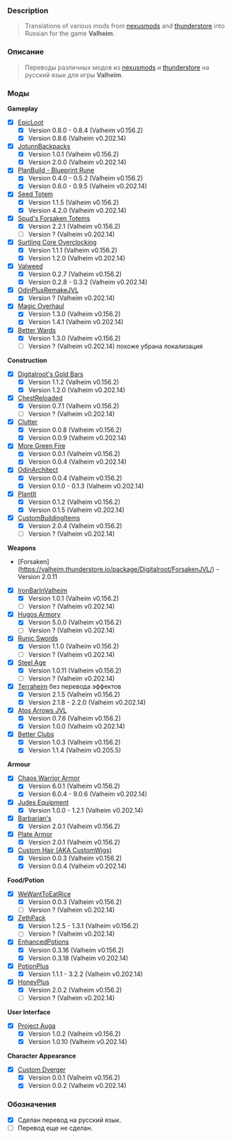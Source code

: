 ### Description

> Translations of various mods from [nexusmods](https://www.nexusmods.com/valheim/) and  [thunderstore](https://valheim.thunderstore.io/) into Russian for the game **Valheim**. 

### Описание
> Переводы различных модов из [nexusmods](https://www.nexusmods.com/valheim/) и [thunderstore](https://valheim.thunderstore.io/) на русский язык для игры **Valheim**.

### Моды

**Gameplay**
 - [X] [EpicLoot](https://valheim.thunderstore.io/package/RandyKnapp/EpicLoot/)
    - [X] Version 0.8.0 - 0.8.4 (Valheim v0.156.2)
    - [X] Version 0.8.6 (Valheim v0.202.14)
 - [X] [JotunnBackpacks](https://valheim.thunderstore.io/package/EmrikNorth_and_Aedenthorn/JotunnBackpacks/)
    - [X] Version 1.0.1 (Valheim v0.156.2)
    - [X] Version 2.0.0 (Valheim v0.202.14)
 - [X] [PlanBuild - Blueprint Rune](https://valheim.thunderstore.io/package/MathiasDecrock/PlanBuild/)
    - [X] Version 0.4.0 - 0.5.2 (Valheim v0.156.2)
    - [X] Version 0.6.0 - 0.9.5 (Valheim v0.202.14)
 - [X] [Seed Totem](https://valheim.thunderstore.io/package/MathiasDecrock/SeedTotem/)
    - [X] Version 1.1.5 (Valheim v0.156.2)
    - [X] Version 4.2.0 (Valheim v0.202.14)
 - [X] [Spud's Forsaken Totems](https://valheim.thunderstore.io/package/SpudTatterson/SpudsForsakenTotems/)
    - [X] Version 2.2.1 (Valheim v0.156.2)
    - [ ] Version ? (Valheim v0.202.14)
 - [X] [Surtling Core Overclocking](https://valheim.thunderstore.io/package/MathiasDecrock/SurtlingCoreOverclocking/)
    - [X] Version 1.1.1 (Valheim v0.156.2)
    - [X] Version 1.2.0 (Valheim v0.202.14)
 - [X] [Valweed](https://valheim.thunderstore.io/package/dannypacquiao/Valweed/)
    - [X] Version 0.2.7 (Valheim v0.156.2)
    - [X] Version 0.2.8 - 0.3.2 (Valheim v0.202.14)
 - [X] [OdinPlusRemakeJVL](https://github.com/Digitalroot-Valheim/OdinPlusRemakeJVL)
    - [X] Version ? (Valheim v0.202.14)
 - [X] [Magic Overhaul](https://valheim.thunderstore.io/package/KGvalheim/MagicOverhaul/)
    - [X] Version 1.3.0 (Valheim v0.156.2)
    - [X] Version 1.4.1 (Valheim v0.202.14)
 - [X] [Better Wards](https://valheim.thunderstore.io/package/Azumatt/BetterWards/)
    - [X] Version 1.3.0 (Valheim v0.156.2)
    - [ ] Version ? (Valheim v0.202.14) похоже убрана локализация
 
**Construction**
 - [X] [Digitalroot's Gold Bars](https://www.nexusmods.com/valheim/mods/1448)
    - [X] Version 1.1.2 (Valheim v0.156.2)
    - [X] Version 1.2.0 (Valheim v0.202.14)
 - [X] [ChestReloaded](https://www.nexusmods.com/valheim/mods/653)
    - [X] Version 0.7.1 (Valheim v0.156.2)
    - [ ] Version ? (Valheim v0.202.14)
 - [X] [Clutter](https://valheim.thunderstore.io/package/OdinPlus/Clutter/)
    - [X] Version 0.0.8 (Valheim v0.156.2)
    - [X] Version 0.0.9 (Valheim v0.202.14)
 - [X] [More Green Fire](https://valheim.thunderstore.io/package/OdinPlus/MoreGreenFire/)
    - [X] Version 0.0.1 (Valheim v0.156.2)
    - [X] Version 0.0.4 (Valheim v0.202.14)
 - [X] [OdinArchitect](https://valheim.thunderstore.io/package/OdinPlus/OdinArchitect/)
    - [X] Version 0.0.4 (Valheim v0.156.2)
    - [X] Version 0.1.0 - 0.1.3 (Valheim v0.202.14)
 - [X] [PlantIt](https://valheim.thunderstore.io/package/OdinPlus/PlantIt/)
    - [X] Version 0.1.2 (Valheim v0.156.2)
    - [X] Version 0.1.5 (Valheim v0.202.14)
 - [X] [CustomBuildingItems](https://valheim.thunderstore.io/package/Smallo/CustomBuildingItems/)
    - [X] Version 2.0.4 (Valheim v0.156.2)
    - [ ] Version ? (Valheim v0.202.14)

**Weapons**
 - [Forsaken] (https://valheim.thunderstore.io/package/Digitalroot/ForsakenJVL/) - Version 2.0.11
 - [X] [IronBarInValheim](https://www.nexusmods.com/valheim/mods/1196)
    - [X] Version 1.0.1 (Valheim v0.156.2)
    - [ ] Version ? (Valheim v0.202.14)
 - [X] [Hugos Armory](https://valheim.thunderstore.io/package/HugotheDwarf/Hugos_Armory/)
    - [X] Version 5.0.0 (Valheim v0.156.2)
    - [ ] Version ? (Valheim v0.202.14)
 - [X] [Runic Swords](https://valheim.thunderstore.io/package/OdinPlus/RunicSwords/)
    - [X] Version 1.1.0 (Valheim v0.156.2)
    - [ ] Version ? (Valheim v0.202.14)
 - [X] [Steel Age](https://www.nexusmods.com/valheim/mods/1143)
    - [X] Version 1.0.11 (Valheim v0.156.2)
    - [ ] Version ? (Valheim v0.202.14)
 - [X] [Terraheim](https://valheim.thunderstore.io/package/DasSauerkraut/Terraheim/) без перевода эффектов
    - [X] Version 2.1.5 (Valheim v0.156.2)
    - [X] Version 2.1.8 - 2.2.0 (Valheim v0.202.14)
 - [X] [Atos Arrows JVL](https://www.nexusmods.com/valheim/mods/1301)
    - [X] Version 0.7.6 (Valheim v0.156.2)
    - [X] Version 1.0.0 (Valheim v0.202.14)
 - [X] [Better Clubs](https://www.nexusmods.com/valheim/mods/1288)
    - [X] Version 1.0.3 (Valheim v0.156.2)
    - [X] Version 1.1.4 (Valheim v0.205.5)

**Armour**
 - [X] [Chaos Warrior Armor](https://valheim.thunderstore.io/package/AeehyehssReeper/ChaosArmor/)
    - [X] Version 6.0.1 (Valheim v0.156.2)
    - [X] Version 6.0.4 - 9.0.6 (Valheim v0.202.14)
 - [X] [Judes Equipment](https://valheim.thunderstore.io/package/GoldenJude/Judes_Equipment/)
    - [X] Version 1.0.0	- 1.2.1 (Valheim v0.202.14)
 - [X] [Barbarian's](https://www.nexusmods.com/valheim/mods/640)
    - [X] Version 2.0.1 (Valheim v0.156.2)
 - [X] [Plate Armor](https://www.nexusmods.com/valheim/mods/567)
    - [X] Version 2.0.1 (Valheim v0.156.2)
 - [X] [Custom Hair (AKA CustomWigs)](https://valheim.thunderstore.io/package/OdinPlus/CustomWigs/)
    - [X] Version 0.0.3 (Valheim v0.156.2)
    - [X] Version 0.0.4 (Valheim v0.202.14)

**Food/Potion**
 - [X] [WeWantToEatRice](https://www.nexusmods.com/valheim/mods/1225)
    - [X] Version 0.0.3 (Valheim v0.156.2)
    - [ ] Version ? (Valheim v0.202.14)
 - [X] [ZethPack](https://valheim.thunderstore.io/package/Zethin/ZethPack/)
    - [X] Version 1.2.5 - 1.3.1 (Valheim v0.156.2)
    - [ ] Version ? (Valheim v0.202.14)
 - [X] [EnhancedPotions](https://valheim.thunderstore.io/package/hbocao/EnhancedPotions/)
    - [X] Version 0.3.16 (Valheim v0.156.2)
    - [X] Version 0.3.18 (Valheim v0.202.14)
 - [X] [PotionPlus](https://valheim.thunderstore.io/package/OdinPlus/PotionPlus/)
    - [X] Version 1.1.1 - 3.2.2 (Valheim v0.202.14)
 - [X] [HoneyPlus](https://valheim.thunderstore.io/package/OhhLoz/HoneyPlus/)
    - [X] Version 2.0.2 (Valheim v0.156.2)
    - [ ] Version ? (Valheim v0.202.14)

**User Interface**
 - [X] [Project Auga](https://valheim.thunderstore.io/package/RandyKnapp/Auga/)
    - [X] Version 1.0.2 (Valheim v0.156.2)
    - [X] Version 1.0.10 (Valheim v0.202.14)

**Character Appearance**
 - [X] [Custom Dverger](https://valheim.thunderstore.io/package/OdinPlus/CustomDverger/)
    - [X] Version 0.0.1 (Valheim v0.156.2)
    - [X] Version 0.0.2 (Valheim v0.202.14)

### Обозначения

- [X] Сделан перевод на русский язык.
- [ ] Перевод еще не сделан.
